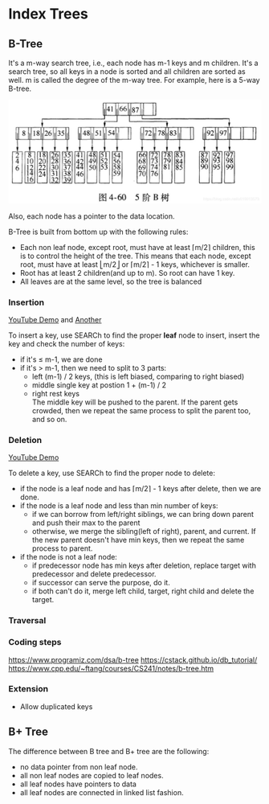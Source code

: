 # Index Trees

## B-Tree
It's a m-way search tree, i.e., each node has m-1 keys and m children. It's a
search tree, so all keys in a node is sorted and all children are sorted as 
well. m is called the degree of the m-way tree. For example, here is a 5-way 
B-tree.

![5-way](5-way_b_tree.png)

Also, each node has a pointer to the data location. 

B-Tree is built from bottom up with the following rules:
- Each non leaf node, except root, must have at least ⌈m/2⌉ children, this is to control 
  the height of the tree. This means that each node, except root, must have at
  least ⎣m/2⎦ or ⌈m/2⌉ - 1 keys, whichever is smaller.
- Root has at least 2 children(and up to m). So root can have 1 key. 
- All leaves are at the same level, so the tree is balanced

### Insertion

[YouTube Demo](https://www.youtube.com/watch?v=aZjYr87r1b8) and [Another](https://www.youtube.com/watch?v=aNU9XYYCHu8&t=578s)

To insert a key, use SEARCh to find the proper **leaf** node to insert,
insert the key and check the number of keys:
- if it's ≤ m-1, we are done
- if it's > m-1, then we need to split to 3 parts: 
  - left (m-1) / 2 keys, (this is left biased, comparing to right biased)
  - middle single key at postion 1 + (m-1) / 2
  - right rest keys  
The middle key will be pushed to the parent. If the parent gets crowded,
then we repeat the same process to split the parent too, and so on.  

### Deletion

[YouTube Demo](https://www.youtube.com/watch?v=GKa_t7fF8o0)

To delete a key, use SEARCh to find the proper node to delete:
- if the node is a leaf node and has ⌈m/2⌉ - 1 keys after delete, then we are done.
- if the node is a leaf node and less than min number of keys:
  - if we can borrow from left/right siblings, we can bring down parent and push
    their max to the parent
  - otherwise, we merge the sibling(left of right), parent, and current. If the
    new parent doesn't have min keys, then we repeat the same process to parent.
- if the node is not a leaf node:
  - if predecessor node has min keys after deletion, replace target with predecessor
    and delete predecessor.
  - if successor can serve the purpose, do it.
  - if both can't do it, merge left child, target, right child and delete the target.  

### Traversal


### Coding steps

https://www.programiz.com/dsa/b-tree
https://cstack.github.io/db_tutorial/
https://www.cpp.edu/~ftang/courses/CS241/notes/b-tree.htm

### Extension

- Allow duplicated keys


## B+ Tree

The difference between B tree and B+ tree are the following:
- no data pointer from non leaf node.
- all non leaf nodes are copied to leaf nodes.
- all leaf nodes have pointers to data
- all leaf nodes are connected in linked list fashion.
